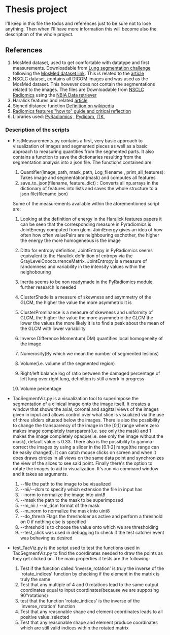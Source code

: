 # Thesis project

I'll keep in this file the todos and references just to be sure not to lose anything. Then when I'll have more information this will become also the description of the whole project.

## References
  1. MosMed dataset, used to get comfortable with datatype and first measurements. Downloadable from [Lung segmentation challenge](https://gitee.com/junma11/COVID-19-CT-Seg-Benchmark#https://wiki.cancerimagingarchive.net/display/DOI/Thoracic+Volume+and+Pleural+Effusion+Segmentations+in+Diseased+Lungs+for+Benchmarking+Chest+CT+Processing+Pipelines#7c5a8c0c0cef44e488b824bd7de60428) following the [MosMed dataset link](https://mosmed.ai/en/datasets/covid19_1110/). This is related to the [article](https://doi.org/10.1101/2020.05.20.20100362)
  2. NSCLC dataset, contains all DICOM images and was used as the MosMed dataset. This however does not contain the segmentations related to the images. The files are Downloadable from [NSCLC Radiomics](https://wiki.cancerimagingarchive.net/display/Public/NSCLC-Radiomics) using the [NBIA Data retriever](https://wiki.cancerimagingarchive.net/display/NBIA/Downloading+TCIA+Images)
  3. Haralick features and related [article](https://journals.plos.org/plosone/article?id=10.1371/journal.pone.0212110)
  4. Signed distance function [Definition on wikipedia](https://en.wikipedia.org/wiki/Signed_distance_function)
  5. [Radiomics features "how to" guide and critical reflection](https://insightsimaging.springeropen.com/articles/10.1186/s13244-020-00887-2)
  6. Libraries used: [PyRadiomics](https://pyradiomics.readthedocs.io/en/latest/index.html) , [Pydicom](https://pydicom.github.io/pydicom/stable/tutorials/installation.html), [ITK](https://itkpythonpackage.readthedocs.io/en/master/Quick_start_guide.html#),


### Description of the scripts
  * FirstMeasurements.py contains a first, very basic approach to visualization of images and segmented pieces as well as a basic approach to measuring quantities from the segmented parts. It also contains a function to save the dictionaries resulting from the segmentation analysis into a json file. The functions contained are:
    1. Quantifier(image_path, mask_path, Log_filename , print_all_features): Takes image and segmentation(mask) and computes all features
    2. save_to_json(filename, feature_dict) : Converts all np.arrays in the dictionary of features into lists and saves the whole structure to a json file(filename.json)

    Some of the measurements available within the aforementioned script are:

    1. Looking at the definition of energy in the Haralick features papers it can be seen that the corresponding measure in Pyradiomics is JointEnergy computed from glcm. JointEnergy gives an idea of how often how often valuePairs are neighbouring eachother, the higher the energy the more homogeneous is the image
    2. Ditto for entropy definition, JointEntropy in PyRadiomics seems equivalent to the Haralick definition of entropy via the GrayLevelCooccurrenceMatrix. JointEntropy is a measure of randomness and variability in the intensity values within the neighobouring
    3. Inertia seems to be non readymade in the PyRadiomics module, further research is needed

    4. ClusterShade is a measure of skewness and asymmetry of the GLCM, the higher the value the more asymmetric it is
    5. ClusterProminance is a measure of skewness and uniformity of GLCM, the higher the value the more asymmetric the GLCM the lower the values the more likely it is to find a peak about the mean of the GLCM with lower variability
    6. Inverse Difference Momentum(IDM) quantifies local homogeneity of the image
    7. Numerosity(By which we mean the number of segmented lesions)
    8. Volume(i.e. volume of the segmented region)
    9. Right/left balance log of ratio between the damaged percentage of left lung over right lung, definition is still a work in progress
    10. Volume percentage

  * TacSegmentViz.py is a visualization tool to superimpose the segmentation of a clinical image onto the image itself. It creates a window that shows the axial, coronal and sagittal views of the images given in input and allows control over what slice is visualized via the use of three sliders situated below the images. There is also the possibility to change the transparency of the image in the [0,1] range where zero makes image completely transparent(i.e. see only the mask) and 1 makes the image completely opaque(i.e. see only the image without the mask), default value is 0.33. There also is the possibility to gamma-correct the images by using a slider in the [0.1-2] range(the range can be easily changed). It can catch mouse clicks on screen and when it does draws circles in all views on the same data point and synchronizes the view of the slices to see said point. Finally there's the option to rotate the images to aid in visualization. It's run via command window and it takes as arguments.
    1. --file the path to the image to be visualized
    2. --nii/--dcm to specify which extension the file in input has
    3. --norm to normalize the image into uint8
    4. --mask the path to the mask to be superimposed
    5. --m_nii / --m_dcm format of the mask
    6. --m_norm to normalize the mask into uint8
    7. --do_thresh Flags the thresholder as active and perform a threshold on 0 if nothing else is specified
    8. --threshold is to choose the value onto which we are thresholding
    9. --test_click was used in debugging to check if the test catcher event was behaving as desired

  * test_TacViz.py is the script used to test the functions used in TacSegmentViz.py to find the coordinates needed to draw the points as they get clicked on. The main properties it tests are the following:
    1. Test if the function called 'inverse_rotation' is truly the inverse of the 'rotate_indices' function by checking if the element in the matrix is truly the same
    2. Test that any multiple of 4 and 0 rotations lead to the same output coordinates equal to input coordinates(because we are supposing 90°rotations)
    3. test that the function 'rotate_indices' is the inverse of the 'inverse_rotation' function
    4. Test that any reasonable shape and element coordinates leads to all positive value_selected
    5. Test that any reasonable shape and element produce coordinates which are still valid indices within the rotated matrix
